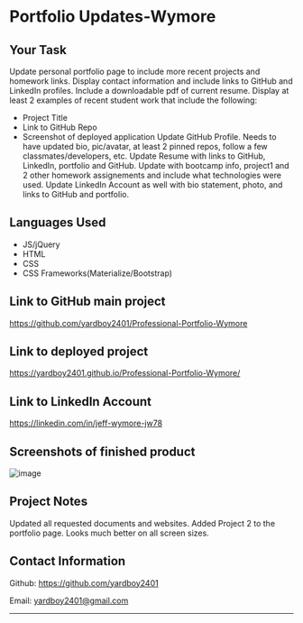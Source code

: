 # Portfolio Updates-Wymore

## Your Task
Update personal portfolio page to include more recent projects and homework links. Display contact information and include links to GitHub and LinkedIn profiles. Include a downloadable pdf of current resume. Display at least 2 examples of recent student work that include the following:
- Project Title
- Link to GitHub Repo
- Screenshot of deployed application
Update GitHub Profile. Needs to have updated bio, pic/avatar, at least 2 pinned repos, follow a few classmates/developers, etc.
Update Resume with links to GitHub, LinkedIn, portfolio and GitHub. Update with bootcamp info, project1 and 2 other homework assignements and include what technologies were used.
Update LinkedIn Account as well with bio statement, photo, and links to GitHub and portfolio.

## Languages Used
- JS/jQuery
- HTML
- CSS
- CSS Frameworks(Materialize/Bootstrap)

## Link to GitHub main project
https://github.com/yardboy2401/Professional-Portfolio-Wymore

## Link to deployed project
https://yardboy2401.github.io/Professional-Portfolio-Wymore/

## Link to LinkedIn Account
https://linkedin.com/in/jeff-wymore-jw78

## Screenshots of finished product
![image](https://user-images.githubusercontent.com/85953688/149604159-0911c965-3bc0-4f93-8dce-46633fa0f082.png)

## Project Notes
Updated all requested documents and websites. Added Project 2 to the portfolio page. Looks much better on all screen sizes.

## Contact Information 
Github: https://github.com/yardboy2401

Email: yardboy2401@gmail.com

- - - -
